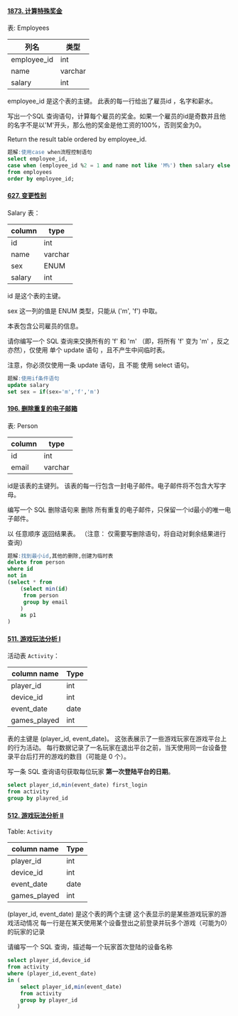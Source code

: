 #### [1873. 计算特殊奖金](https://leetcode.cn/problems/calculate-special-bonus/)

表: Employees

| 列名        | 类型    |
| ----------- | ------- |
| employee_id | int     |
| name        | varchar |
| salary      | int     |

employee_id 是这个表的主键。
此表的每一行给出了雇员id ，名字和薪水。

写出一个SQL 查询语句，计算每个雇员的奖金。如果一个雇员的id是奇数并且他的名字不是以'M'开头，那么他的奖金是他工资的100%，否则奖金为0。

Return the result table ordered by employee_id.

```sql
题解:使用case when流程控制语句
select employee_id, 
case when (employee_id %2 = 1 and name not like 'M%') then salary else 0 end as bonus
from employees
order by employee_id;
```



#### [627. 变更性别](https://leetcode.cn/problems/swap-salary/)

Salary 表：

| column | type    |
| ------ | ------- |
| id     | int     |
| name   | varchar |
| sex    | ENUM    |
| salary | int     |

id 是这个表的主键。

sex 这一列的值是 ENUM 类型，只能从 ('m', 'f') 中取。

本表包含公司雇员的信息。

请你编写一个 SQL 查询来交换所有的 'f' 和 'm' （即，将所有 'f' 变为 'm' ，反之亦然），仅使用 单个 update 语句 ，且不产生中间临时表。

注意，你必须仅使用一条 update 语句，且 不能 使用 select 语句。

```sql
题解:使用if条件语句
update salary
set sex = if(sex='m','f','m')
```

#### [196. 删除重复的电子邮箱](https://leetcode.cn/problems/delete-duplicate-emails/)

表: Person

| column | type    |
| ------ | ------- |
| id     | int     |
| email  | varchar |


id是该表的主键列。
该表的每一行包含一封电子邮件。电子邮件将不包含大写字母。


编写一个 SQL 删除语句来 删除 所有重复的电子邮件，只保留一个id最小的唯一电子邮件。

以 任意顺序 返回结果表。 （注意： 仅需要写删除语句，将自动对剩余结果进行查询）

```sql
题解:找到最小id,其他的删除,创建为临时表
delete from person
where id 
not in
(select * from
    (select min(id)
     from person
     group by email
    )
    as p1
)
```

#### [511. 游戏玩法分析 I](https://leetcode.cn/problems/game-play-analysis-i/)

活动表 `Activity`：

| column name  | Type |
| ------------ | ---- |
| player_id    | int  |
| device_id    | int  |
| event_date   | date |
| games_played | int  |

表的主键是 (player_id, event_date)。
这张表展示了一些游戏玩家在游戏平台上的行为活动。
每行数据记录了一名玩家在退出平台之前，当天使用同一台设备登录平台后打开的游戏的数目（可能是 0 个）。

写一条 SQL 查询语句获取每位玩家 **第一次登陆平台的日期**。

```sql
select player_id,min(event_date) first_login
from activity
group by playred_id
```

#### [512. 游戏玩法分析 II](https://leetcode.cn/problems/game-play-analysis-ii/)

Table: `Activity`

| column name  | Type |
| ------------ | ---- |
| player_id    | int  |
| device_id    | int  |
| event_date   | date |
| games_played | int  |

(player_id, event_date) 是这个表的两个主键
这个表显示的是某些游戏玩家的游戏活动情况
每一行是在某天使用某个设备登出之前登录并玩多个游戏（可能为0）的玩家的记录

请编写一个 SQL 查询，描述每一个玩家首次登陆的设备名称

```sql
select player_id,device_id
from activity
where (player_id,event_date)
in (
    select player_id,min(event_date)
    from activity
    group by player_id
   )
```

